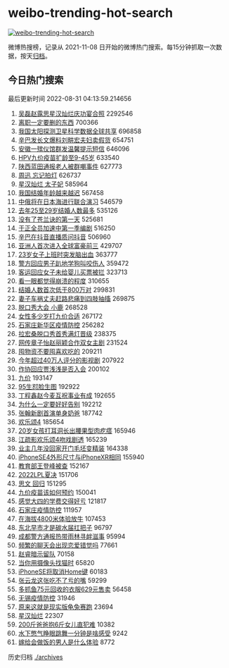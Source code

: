 # weibo-trending-hot-search

[![weibo-trending-hot-search](https://github.com/ameizi/weibo-trending-hot-search/actions/workflows/ci.yml/badge.svg)](https://github.com/ameizi/weibo-trending-hot-search/actions/workflows/ci.yml)

微博热搜榜，记录从 2021-11-08 日开始的微博热门搜索。每15分钟抓取一次数据，按天[归档](./archives)。

## 今日热门搜索

<!-- BEGIN --> 
最后更新时间 2022-08-31 04:13:59.214656 
1. [吴磊赵露思星汉灿烂庆功宴合照](https://s.weibo.com/weibo?q=%23%E5%90%B4%E7%A3%8A%E8%B5%B5%E9%9C%B2%E6%80%9D%E6%98%9F%E6%B1%89%E7%81%BF%E7%83%82%E5%BA%86%E5%8A%9F%E5%AE%B4%E5%90%88%E7%85%A7%23&Refer=top) 2292546
1. [离职一定要删的东西](https://s.weibo.com/weibo?q=%23%E7%A6%BB%E8%81%8C%E4%B8%80%E5%AE%9A%E8%A6%81%E5%88%A0%E7%9A%84%E4%B8%9C%E8%A5%BF%23&Refer=top) 700366
1. [我国太阳探测卫星科学数据全球共享](https://s.weibo.com/weibo?q=%23%E6%88%91%E5%9B%BD%E5%A4%AA%E9%98%B3%E6%8E%A2%E6%B5%8B%E5%8D%AB%E6%98%9F%E7%A7%91%E5%AD%A6%E6%95%B0%E6%8D%AE%E5%85%A8%E7%90%83%E5%85%B1%E4%BA%AB%23&Refer=top) 696858
1. [辛巴发长文爆料刘畊宏夫妇卖假货](https://s.weibo.com/weibo?q=%23%E8%BE%9B%E5%B7%B4%E5%8F%91%E9%95%BF%E6%96%87%E7%88%86%E6%96%99%E5%88%98%E7%95%8A%E5%AE%8F%E5%A4%AB%E5%A6%87%E5%8D%96%E5%81%87%E8%B4%A7%23&Refer=top) 654751
1. [安徽一殡仪馆群发温馨提示短信](https://s.weibo.com/weibo?q=%23%E5%AE%89%E5%BE%BD%E4%B8%80%E6%AE%A1%E4%BB%AA%E9%A6%86%E7%BE%A4%E5%8F%91%E6%B8%A9%E9%A6%A8%E6%8F%90%E7%A4%BA%E7%9F%AD%E4%BF%A1%23&Refer=top) 646096
1. [HPV九价疫苗扩龄至9-45岁](https://s.weibo.com/weibo?q=%23HPV%E4%B9%9D%E4%BB%B7%E7%96%AB%E8%8B%97%E6%89%A9%E9%BE%84%E8%87%B39-45%E5%B2%81%23&Refer=top) 633540
1. [陕西蓝田通报老人被群嘲事件](https://s.weibo.com/weibo?q=%23%E9%99%95%E8%A5%BF%E8%93%9D%E7%94%B0%E9%80%9A%E6%8A%A5%E8%80%81%E4%BA%BA%E8%A2%AB%E7%BE%A4%E5%98%B2%E4%BA%8B%E4%BB%B6%23&Refer=top) 627773
1. [周迅 忘记拍灯](https://s.weibo.com/weibo?q=%23%E5%91%A8%E8%BF%85%20%E5%BF%98%E8%AE%B0%E6%8B%8D%E7%81%AF%23&Refer=top) 626737
1. [星汉灿烂 太子妃](https://s.weibo.com/weibo?q=%23%E6%98%9F%E6%B1%89%E7%81%BF%E7%83%82%20%E5%A4%AA%E5%AD%90%E5%A6%83%23&Refer=top) 585964
1. [我国结婚年龄越来越迟](https://s.weibo.com/weibo?q=%23%E6%88%91%E5%9B%BD%E7%BB%93%E5%A9%9A%E5%B9%B4%E9%BE%84%E8%B6%8A%E6%9D%A5%E8%B6%8A%E8%BF%9F%23&Refer=top) 567458
1. [中俄将在日本海进行联合演习](https://s.weibo.com/weibo?q=%23%E4%B8%AD%E4%BF%84%E5%B0%86%E5%9C%A8%E6%97%A5%E6%9C%AC%E6%B5%B7%E8%BF%9B%E8%A1%8C%E8%81%94%E5%90%88%E6%BC%94%E4%B9%A0%23&Refer=top) 546579
1. [去年25至29岁结婚人数最多](https://s.weibo.com/weibo?q=%23%E5%8E%BB%E5%B9%B425%E8%87%B329%E5%B2%81%E7%BB%93%E5%A9%9A%E4%BA%BA%E6%95%B0%E6%9C%80%E5%A4%9A%23&Refer=top) 535126
1. [没有了苍兰诀的第一天](https://s.weibo.com/weibo?q=%23%E6%B2%A1%E6%9C%89%E4%BA%86%E8%8B%8D%E5%85%B0%E8%AF%80%E7%9A%84%E7%AC%AC%E4%B8%80%E5%A4%A9%23&Refer=top) 525681
1. [于正全员加速中第一季编剧](https://s.weibo.com/weibo?q=%23%E4%BA%8E%E6%AD%A3%E5%85%A8%E5%91%98%E5%8A%A0%E9%80%9F%E4%B8%AD%E7%AC%AC%E4%B8%80%E5%AD%A3%E7%BC%96%E5%89%A7%23&Refer=top) 516250
1. [辛巴在抖音直播质问抖音](https://s.weibo.com/weibo?q=%23%E8%BE%9B%E5%B7%B4%E5%9C%A8%E6%8A%96%E9%9F%B3%E7%9B%B4%E6%92%AD%E8%B4%A8%E9%97%AE%E6%8A%96%E9%9F%B3%23&Refer=top) 506960
1. [亚洲人首次进入全球富豪前三](https://s.weibo.com/weibo?q=%23%E4%BA%9A%E6%B4%B2%E4%BA%BA%E9%A6%96%E6%AC%A1%E8%BF%9B%E5%85%A5%E5%85%A8%E7%90%83%E5%AF%8C%E8%B1%AA%E5%89%8D%E4%B8%89%23&Refer=top) 429707
1. [23岁女子上班时突发脑出血](https://s.weibo.com/weibo?q=%2323%E5%B2%81%E5%A5%B3%E5%AD%90%E4%B8%8A%E7%8F%AD%E6%97%B6%E7%AA%81%E5%8F%91%E8%84%91%E5%87%BA%E8%A1%80%23&Refer=top) 363777
1. [警方回应男子趴地学狗叫咬伤人](https://s.weibo.com/weibo?q=%23%E8%AD%A6%E6%96%B9%E5%9B%9E%E5%BA%94%E7%94%B7%E5%AD%90%E8%B6%B4%E5%9C%B0%E5%AD%A6%E7%8B%97%E5%8F%AB%E5%92%AC%E4%BC%A4%E4%BA%BA%23&Refer=top) 359472
1. [客运回应女子未给婴儿买票被拦](https://s.weibo.com/weibo?q=%23%E5%AE%A2%E8%BF%90%E5%9B%9E%E5%BA%94%E5%A5%B3%E5%AD%90%E6%9C%AA%E7%BB%99%E5%A9%B4%E5%84%BF%E4%B9%B0%E7%A5%A8%E8%A2%AB%E6%8B%A6%23&Refer=top) 323713
1. [看一眼都觉得崩溃的程度](https://s.weibo.com/weibo?q=%23%E7%9C%8B%E4%B8%80%E7%9C%BC%E9%83%BD%E8%A7%89%E5%BE%97%E5%B4%A9%E6%BA%83%E7%9A%84%E7%A8%8B%E5%BA%A6%23&Refer=top) 310655
1. [结婚人数首次低于800万对](https://s.weibo.com/weibo?q=%23%E7%BB%93%E5%A9%9A%E4%BA%BA%E6%95%B0%E9%A6%96%E6%AC%A1%E4%BD%8E%E4%BA%8E800%E4%B8%87%E5%AF%B9%23&Refer=top) 299831
1. [妻子车祸丈夫赶路悲痛到四肢抽搐](https://s.weibo.com/weibo?q=%23%E5%A6%BB%E5%AD%90%E8%BD%A6%E7%A5%B8%E4%B8%88%E5%A4%AB%E8%B5%B6%E8%B7%AF%E6%82%B2%E7%97%9B%E5%88%B0%E5%9B%9B%E8%82%A2%E6%8A%BD%E6%90%90%23&Refer=top) 269875
1. [脱口秀大会 小鹿](https://s.weibo.com/weibo?q=%E8%84%B1%E5%8F%A3%E7%A7%80%E5%A4%A7%E4%BC%9A%20%E5%B0%8F%E9%B9%BF&Refer=top) 268528
1. [女性多少岁打九价合适](https://s.weibo.com/weibo?q=%23%E5%A5%B3%E6%80%A7%E5%A4%9A%E5%B0%91%E5%B2%81%E6%89%93%E4%B9%9D%E4%BB%B7%E5%90%88%E9%80%82%23&Refer=top) 267172
1. [石家庄新华区疫情防控](https://s.weibo.com/weibo?q=%E7%9F%B3%E5%AE%B6%E5%BA%84%E6%96%B0%E5%8D%8E%E5%8C%BA%E7%96%AB%E6%83%85%E9%98%B2%E6%8E%A7&Refer=top) 256282
1. [拉宏桑脱口秀首秀满灯晋级](https://s.weibo.com/weibo?q=%23%E6%8B%89%E5%AE%8F%E6%A1%91%E8%84%B1%E5%8F%A3%E7%A7%80%E9%A6%96%E7%A7%80%E6%BB%A1%E7%81%AF%E6%99%8B%E7%BA%A7%23&Refer=top) 238375
1. [网传章子怡赵丽颖合作双女主剧](https://s.weibo.com/weibo?q=%23%E7%BD%91%E4%BC%A0%E7%AB%A0%E5%AD%90%E6%80%A1%E8%B5%B5%E4%B8%BD%E9%A2%96%E5%90%88%E4%BD%9C%E5%8F%8C%E5%A5%B3%E4%B8%BB%E5%89%A7%23&Refer=top) 231524
1. [囤物资不要囤喜欢吃的](https://s.weibo.com/weibo?q=%23%E5%9B%A4%E7%89%A9%E8%B5%84%E4%B8%8D%E8%A6%81%E5%9B%A4%E5%96%9C%E6%AC%A2%E5%90%83%E7%9A%84%23&Refer=top) 209211
1. [今年超过40万人评分的影视剧](https://s.weibo.com/weibo?q=%23%E4%BB%8A%E5%B9%B4%E8%B6%85%E8%BF%8740%E4%B8%87%E4%BA%BA%E8%AF%84%E5%88%86%E7%9A%84%E5%BD%B1%E8%A7%86%E5%89%A7%23&Refer=top) 207922
1. [作协回应贾浅浅是否入会](https://s.weibo.com/weibo?q=%23%E4%BD%9C%E5%8D%8F%E5%9B%9E%E5%BA%94%E8%B4%BE%E6%B5%85%E6%B5%85%E6%98%AF%E5%90%A6%E5%85%A5%E4%BC%9A%23&Refer=top) 200102
1. [九价](https://s.weibo.com/weibo?q=%E4%B9%9D%E4%BB%B7&Refer=top) 193147
1. [95生怼脸生图](https://s.weibo.com/weibo?q=%2395%E7%94%9F%E6%80%BC%E8%84%B8%E7%94%9F%E5%9B%BE%23&Refer=top) 192922
1. [丁程鑫赵今麦互祝事业有成](https://s.weibo.com/weibo?q=%23%E4%B8%81%E7%A8%8B%E9%91%AB%E8%B5%B5%E4%BB%8A%E9%BA%A6%E4%BA%92%E7%A5%9D%E4%BA%8B%E4%B8%9A%E6%9C%89%E6%88%90%23&Refer=top) 192655
1. [为什么一定要好好告别](https://s.weibo.com/weibo?q=%23%E4%B8%BA%E4%BB%80%E4%B9%88%E4%B8%80%E5%AE%9A%E8%A6%81%E5%A5%BD%E5%A5%BD%E5%91%8A%E5%88%AB%23&Refer=top) 192212
1. [张翰新剧首演单身奶爸](https://s.weibo.com/weibo?q=%23%E5%BC%A0%E7%BF%B0%E6%96%B0%E5%89%A7%E9%A6%96%E6%BC%94%E5%8D%95%E8%BA%AB%E5%A5%B6%E7%88%B8%23&Refer=top) 187742
1. [欢乐颂4](https://s.weibo.com/weibo?q=%23%E6%AC%A2%E4%B9%90%E9%A2%824%23&Refer=top) 185654
1. [20岁女孩打耳洞长出腰果型肉疙瘩](https://s.weibo.com/weibo?q=%2320%E5%B2%81%E5%A5%B3%E5%AD%A9%E6%89%93%E8%80%B3%E6%B4%9E%E9%95%BF%E5%87%BA%E8%85%B0%E6%9E%9C%E5%9E%8B%E8%82%89%E7%96%99%E7%98%A9%23&Refer=top) 165946
1. [江疏影欢乐颂4吻戏剧透](https://s.weibo.com/weibo?q=%23%E6%B1%9F%E7%96%8F%E5%BD%B1%E6%AC%A2%E4%B9%90%E9%A2%824%E5%90%BB%E6%88%8F%E5%89%A7%E9%80%8F%23&Refer=top) 165239
1. [业主几年没回家开门毛坯变精装](https://s.weibo.com/weibo?q=%23%E4%B8%9A%E4%B8%BB%E5%87%A0%E5%B9%B4%E6%B2%A1%E5%9B%9E%E5%AE%B6%E5%BC%80%E9%97%A8%E6%AF%9B%E5%9D%AF%E5%8F%98%E7%B2%BE%E8%A3%85%23&Refer=top) 164338
1. [iPhoneSE4外形尺寸与iPhoneXR相同](https://s.weibo.com/weibo?q=%23iPhoneSE4%E5%A4%96%E5%BD%A2%E5%B0%BA%E5%AF%B8%E4%B8%8EiPhoneXR%E7%9B%B8%E5%90%8C%23&Refer=top) 155940
1. [教育部王登峰被查](https://s.weibo.com/weibo?q=%23%E6%95%99%E8%82%B2%E9%83%A8%E7%8E%8B%E7%99%BB%E5%B3%B0%E8%A2%AB%E6%9F%A5%23&Refer=top) 152167
1. [2022LPL夏决](https://s.weibo.com/weibo?q=2022LPL%E5%A4%8F%E5%86%B3&Refer=top) 151706
1. [思文 回归](https://s.weibo.com/weibo?q=%E6%80%9D%E6%96%87%20%E5%9B%9E%E5%BD%92&Refer=top) 151295
1. [九价疫苗该如何预约](https://s.weibo.com/weibo?q=%23%E4%B9%9D%E4%BB%B7%E7%96%AB%E8%8B%97%E8%AF%A5%E5%A6%82%E4%BD%95%E9%A2%84%E7%BA%A6%23&Refer=top) 150041
1. [感觉大四的学费交得好亏](https://s.weibo.com/weibo?q=%23%E6%84%9F%E8%A7%89%E5%A4%A7%E5%9B%9B%E7%9A%84%E5%AD%A6%E8%B4%B9%E4%BA%A4%E5%BE%97%E5%A5%BD%E4%BA%8F%23&Refer=top) 121817
1. [石家庄疫情防控](https://s.weibo.com/weibo?q=%23%E7%9F%B3%E5%AE%B6%E5%BA%84%E7%96%AB%E6%83%85%E9%98%B2%E6%8E%A7%23&Refer=top) 111957
1. [在海拔4800米体验放牛](https://s.weibo.com/weibo?q=%23%E5%9C%A8%E6%B5%B7%E6%8B%944800%E7%B1%B3%E4%BD%93%E9%AA%8C%E6%94%BE%E7%89%9B%23&Refer=top) 107453
1. [东北早市才是碳水届扛把子](https://s.weibo.com/weibo?q=%23%E4%B8%9C%E5%8C%97%E6%97%A9%E5%B8%82%E6%89%8D%E6%98%AF%E7%A2%B3%E6%B0%B4%E5%B1%8A%E6%89%9B%E6%8A%8A%E5%AD%90%23&Refer=top) 96797
1. [成都警方通报热带雨林寻衅滋事](https://s.weibo.com/weibo?q=%23%E6%88%90%E9%83%BD%E8%AD%A6%E6%96%B9%E9%80%9A%E6%8A%A5%E7%83%AD%E5%B8%A6%E9%9B%A8%E6%9E%97%E5%AF%BB%E8%A1%85%E6%BB%8B%E4%BA%8B%23&Refer=top) 95994
1. [频繁的聊天会出现恋爱错觉吗](https://s.weibo.com/weibo?q=%23%E9%A2%91%E7%B9%81%E7%9A%84%E8%81%8A%E5%A4%A9%E4%BC%9A%E5%87%BA%E7%8E%B0%E6%81%8B%E7%88%B1%E9%94%99%E8%A7%89%E5%90%97%23&Refer=top) 77661
1. [赵睿暗示留队](https://s.weibo.com/weibo?q=%23%E8%B5%B5%E7%9D%BF%E6%9A%97%E7%A4%BA%E7%95%99%E9%98%9F%23&Refer=top) 70158
1. [当你用摄像头找猫时](https://s.weibo.com/weibo?q=%23%E5%BD%93%E4%BD%A0%E7%94%A8%E6%91%84%E5%83%8F%E5%A4%B4%E6%89%BE%E7%8C%AB%E6%97%B6%23&Refer=top) 65820
1. [iPhoneSE将取消Home键](https://s.weibo.com/weibo?q=%23iPhoneSE%E5%B0%86%E5%8F%96%E6%B6%88Home%E9%94%AE%23&Refer=top) 60183
1. [张云龙这张吃不了亏的嘴](https://s.weibo.com/weibo?q=%23%E5%BC%A0%E4%BA%91%E9%BE%99%E8%BF%99%E5%BC%A0%E5%90%83%E4%B8%8D%E4%BA%86%E4%BA%8F%E7%9A%84%E5%98%B4%23&Refer=top) 59299
1. [多抓鱼75元回收的衣服629元售卖](https://s.weibo.com/weibo?q=%23%E5%A4%9A%E6%8A%93%E9%B1%BC75%E5%85%83%E5%9B%9E%E6%94%B6%E7%9A%84%E8%A1%A3%E6%9C%8D629%E5%85%83%E5%94%AE%E5%8D%96%23&Refer=top) 56458
1. [无锡疫情防控](https://s.weibo.com/weibo?q=%E6%97%A0%E9%94%A1%E7%96%AB%E6%83%85%E9%98%B2%E6%8E%A7&Refer=top) 31946
1. [原来这就是现实版龟兔赛跑](https://s.weibo.com/weibo?q=%23%E5%8E%9F%E6%9D%A5%E8%BF%99%E5%B0%B1%E6%98%AF%E7%8E%B0%E5%AE%9E%E7%89%88%E9%BE%9F%E5%85%94%E8%B5%9B%E8%B7%91%23&Refer=top) 23694
1. [星汉灿烂](https://s.weibo.com/weibo?q=%23%E6%98%9F%E6%B1%89%E7%81%BF%E7%83%82%23&Refer=top) 22307
1. [200斤爸爸抱6斤女儿直犯难](https://s.weibo.com/weibo?q=%23200%E6%96%A4%E7%88%B8%E7%88%B8%E6%8A%B16%E6%96%A4%E5%A5%B3%E5%84%BF%E7%9B%B4%E7%8A%AF%E9%9A%BE%23&Refer=top) 10382
1. [水下憋气睁眼跳舞一分钟是啥感受](https://s.weibo.com/weibo?q=%23%E6%B0%B4%E4%B8%8B%E6%86%8B%E6%B0%94%E7%9D%81%E7%9C%BC%E8%B7%B3%E8%88%9E%E4%B8%80%E5%88%86%E9%92%9F%E6%98%AF%E5%95%A5%E6%84%9F%E5%8F%97%23&Refer=top) 9242
1. [嫁给会做饭的男人是什么体验](https://s.weibo.com/weibo?q=%23%E5%AB%81%E7%BB%99%E4%BC%9A%E5%81%9A%E9%A5%AD%E7%9A%84%E7%94%B7%E4%BA%BA%E6%98%AF%E4%BB%80%E4%B9%88%E4%BD%93%E9%AA%8C%23&Refer=top) 8772
<!-- END -->

历史归档 [./archives](./archives)

